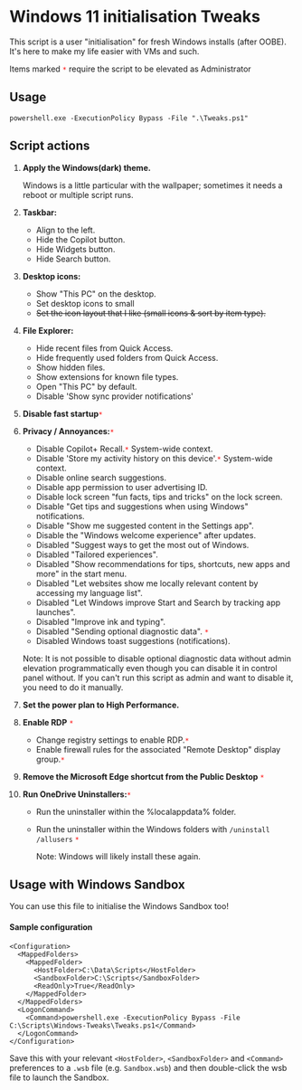 # Windows 11 initialisation Tweaks
This script is a user "initialisation" for fresh Windows installs (after OOBE). It's here to make my life easier with VMs and such.

Items marked <code style="color : red">*</code> require the script to be elevated as Administrator

## Usage
```
powershell.exe -ExecutionPolicy Bypass -File ".\Tweaks.ps1"
```

## Script actions

1. **Apply the Windows(dark) theme.**

    Windows is a little particular with the wallpaper; sometimes it needs a reboot or multiple script runs.

1. **Taskbar:**
    * Align to the left.
    * Hide the Copilot button.
    * Hide Widgets button.
    * Hide Search button.

1. **Desktop icons:**
    * Show "This PC" on the desktop.
    * Set desktop icons to small
    * ~~Set the icon layout that I like (small icons & sort by item type).~~

1. **File Explorer:**
    * Hide recent files from Quick Access.
    * Hide frequently used folders from Quick Access.
    * Show hidden files.
    * Show extensions for known file types.
    * Open "This PC" by default.
    * Disable 'Show sync provider notifications'

1. **Disable fast startup**<code style="color : red">*</code>

1. **Privacy / Annoyances:**<code style="color : red">*</code>
    * Disable Copilot+ Recall.<code style="color : red">*</code> System-wide context.
    * Disable 'Store my activity history on this device'.<code style="color : red">*</code> System-wide context. 
    * Disable online search suggestions.
    * Disable app permission to user advertising ID.
    * Disable lock screen "fun facts, tips and tricks" on the lock screen.
    * Disable "Get tips and suggestions when using Windows" notifications.
    * Disable "Show me suggested content in the Settings app".
    * Disable the "Windows welcome experience" after updates.
    * Disabled "Suggest ways to get the most out of Windows.
    * Disabled "Tailored experiences".
    * Disabled "Show recommendations for tips, shortcuts, new apps and more" in the start menu.
    * Disabled "Let websites show me locally relevant content by accessing my language list".
    * Disabled "Let Windows improve Start and Search by tracking app launches".
    * Disabled "Improve ink and typing".
    * Disabled "Sending optional diagnostic data". <code style="color : red">*</code>
    * Disabled Windows toast suggestions (notifications).

    Note: It is not possible to disable optional diagnostic data without admin elevation programmatically even though you can disable it in control panel without. If you can't run this script as admin and want to disable it, you need to do it manually.

1. **Set the power plan to High Performance.**

1. **Enable RDP** <code style="color : red">*</code>
    * Change registry settings to enable RDP.<code style="color : red">*</code>
    * Enable firewall rules for the associated "Remote Desktop" display group.<code style="color : red">*</code>

1. **Remove the Microsoft Edge shortcut from the Public Desktop** <code style="color : red">*</code>

1. **Run OneDrive Uninstallers:**<code style="color : red">*</code>
    * Run the uninstaller within the %localappdata% folder.
    * Run the uninstaller within the Windows folders with `/uninstall /allusers` <code style="color : red">*</code>

      Note: Windows will likely install these again.

## Usage with Windows Sandbox
You can use this file to initialise the Windows Sandbox too!

#### Sample  configuration

```wsb
<Configuration>
  <MappedFolders>
    <MappedFolder>
      <HostFolder>C:\Data\Scripts</HostFolder>
      <SandboxFolder>C:\Scripts</SandboxFolder>
      <ReadOnly>True</ReadOnly>
    </MappedFolder>
  </MappedFolders>
  <LogonCommand>
    <Command>powershell.exe -ExecutionPolicy Bypass -File C:\Scripts\Windows-Tweaks\Tweaks.ps1</Command>
  </LogonCommand>
</Configuration>
```
Save this with your relevant `<HostFolder>`, `<SandboxFolder>` and `<Command>` preferences to a `.wsb` file (e.g. `Sandbox.wsb`) and then double-click the wsb file to launch the Sandbox.
